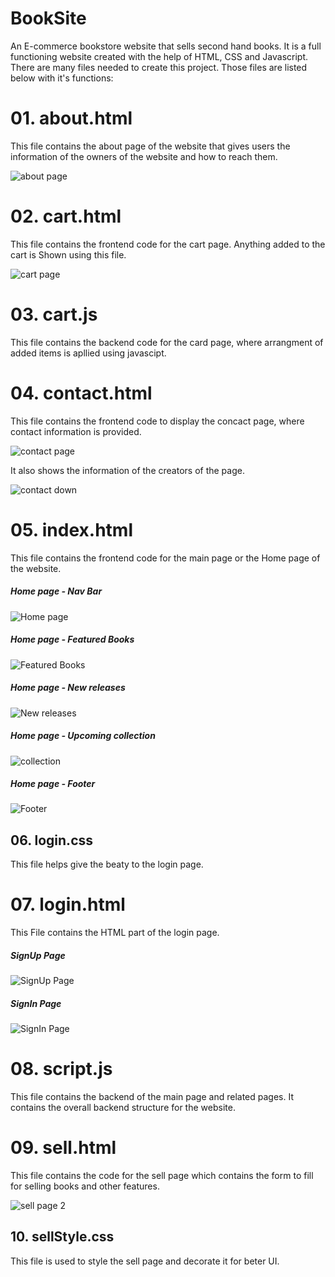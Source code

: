 # BookSite

An E-commerce bookstore website that sells second hand books. It is a full functioning website created with the help of HTML, CSS and Javascript.
There are many files needed to create this project.
Those files are listed below with it's functions:

# 01. about.html

This file contains the about page of the website that gives users the information of the owners of the website and how to reach them.

![about page](https://github.com/ReDWoLf1007/BookSite/blob/main/BookSite/SSs/About%20Us.png)

# 02. cart.html

This file contains the frontend code for the cart page. Anything added to the cart is Shown using this file.

![cart page](https://github.com/ReDWoLf1007/BookSite/blob/main/BookSite/SSs/cart.png)

# 03. cart.js
This file contains the backend code for the card page, where arrangment of added items is apllied using javascipt.

# 04. contact.html

This file contains the frontend code to display the concact page, where contact information is provided.

![contact page](https://github.com/ReDWoLf1007/BookSite/blob/main/BookSite/SSs/Contact%20Us.png)

It also shows the information of the creators of the page.

![contact down](https://github.com/ReDWoLf1007/BookSite/blob/main/BookSite/SSs/Contact%20us%202.png)

# 05. index.html

This file contains the frontend code for the main page or the Home page of the website.

##### Home page - Nav Bar

![Home page](https://github.com/ReDWoLf1007/BookSite/blob/main/BookSite/SSs/Home%20Page-Nav.png)

##### Home page - Featured Books

![Featured Books](https://github.com/ReDWoLf1007/BookSite/blob/main/BookSite/SSs/Feature%20Books.png)

##### Home page - New releases

![New releases](https://github.com/ReDWoLf1007/BookSite/blob/main/BookSite/SSs/New%20Releases.png)

##### Home page - Upcoming collection

![collection](https://github.com/ReDWoLf1007/BookSite/blob/main/BookSite/SSs/Upcoming-collection.png)

##### Home page - Footer

![Footer](https://github.com/ReDWoLf1007/BookSite/blob/main/BookSite/SSs/Footer.png)

## 06. login.css

This file helps give the beaty to the login page.

# 07. login.html

This File contains the HTML part of the login page.

##### SignUp Page

![SignUp Page](https://github.com/ReDWoLf1007/BookSite/blob/main/BookSite/SSs/Sign%20Up.png)

##### SignIn Page

![SignIn Page](https://github.com/ReDWoLf1007/BookSite/blob/main/BookSite/SSs/Sign%20in.png)

# 08. script.js

This file contains the backend of the main page and related pages.
It contains the overall backend structure for the website.

# 09. sell.html

This file contains the code for the sell page which contains the form to fill for selling books and other features.

![sell page 2](https://github.com/ReDWoLf1007/BookSite/blob/main/BookSite/SSs/Sell%202.png)

## 10. sellStyle.css

This file is used to style the sell page and decorate it for beter UI.

